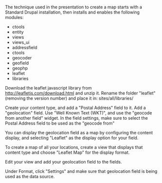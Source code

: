 The technique used in the presentation to create a map starts with a Standard Drupal installation, then installs and enables the following modules:

- ctools
- entity
- views
- views_ui
- addressfield
- ctools
- geocoder
- geofield
- geophp
- leaflet
- libraries

Download the leaflet javascript library from http://leafletjs.com/download.html and unzip it. Rename the folder "leaflet" (removing the version number) and place it in:
sites/all/libraries/

Create your content type, and add a "Postal Address" field to it.
Add a "geolocation" field. Use "Well Known Text (WKT)", and use the "geocode from another field" widget. In the field settings, make sure to select the Postal Address field to be used as the "geocode from"

You can display the geolocation field as a map by configuring the content display, and selecting "Leaflet" as the display option for your field.

To create a map of all your locations, create a view that displays that content type and choose "Leaflet Map" for the display format.

Edit your view and add your geolocation field to the fields.

Under Format, click "Settings" and make sure that geolocation field is being used as the data source.
